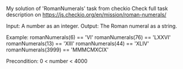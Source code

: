 My solution of 'RomanNumerals' task from checkio
Check full task description on https://js.checkio.org/en/mission/roman-numerals/

Input: A number as an integer.
Output: The Roman numeral as a string.

Example:
romanNumerals(6) == 'VI'
romanNumerals(76) == 'LXXVI'
romanNumerals(13) == 'XIII'
romanNumerals(44) == 'XLIV'
romanNumerals(3999) == 'MMMCMXCIX'

Precondition: 0 < number < 4000
